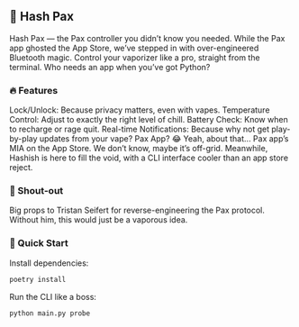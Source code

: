 ## 🚀 Hash Pax
Hash Pax — the Pax controller you didn’t know you needed. While the Pax app ghosted the App Store, we’ve stepped in with over-engineered Bluetooth magic. Control your vaporizer like a pro, straight from the terminal. Who needs an app when you’ve got Python?

### 🔥 Features
Lock/Unlock: Because privacy matters, even with vapes.
Temperature Control: Adjust to exactly the right level of chill.
Battery Check: Know when to recharge or rage quit.
Real-time Notifications: Because why not get play-by-play updates from your vape?
Pax App? 😂
Yeah, about that... Pax app’s MIA on the App Store. We don’t know, maybe it’s off-grid. Meanwhile, Hashish is here to fill the void, with a CLI interface cooler than an app store reject.

### 🙌 Shout-out
Big props to Tristan Seifert for reverse-engineering the Pax protocol. Without him, this would just be a vaporous idea.

### 🚀 Quick Start
Install dependencies:
```bash
poetry install
```
Run the CLI like a boss:
```bash
python main.py probe
```
